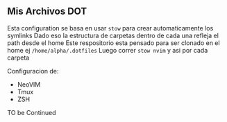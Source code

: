 ## Mis Archivos DOT

Esta configuration se basa en usar `stow` para crear automaticamente los symlinks
Dado eso la estructura de carpetas dentro de cada una refleja el path desde el home
Este respositorio esta pensado para ser clonado en el home ej `/home/alpha/.dotfiles`
Luego correr `stow nvim` y asi por cada carpeta

Configuracion de:

- NeoVIM
- Tmux
- ZSH


TO be Continued
